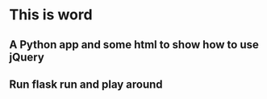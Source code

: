 # This is word
## A Python app and some html to show how to use jQuery
## Run flask run and play around